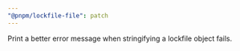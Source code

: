 ```yaml
---
"@pnpm/lockfile-file": patch
---
```


Print a better error message when stringifying a lockfile object fails.
